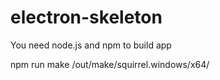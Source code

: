 # electron-skeleton

You need node.js and npm to build app

npm run make
/out/make/squirrel.windows/x64/